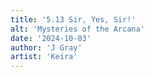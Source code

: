```yaml
---
title: '5.13 Sir, Yes, Sir!'
alt: 'Mysteries of the Arcana'
date: '2024-10-03'
author: 'J Gray'
artist: 'Keira'
---
```

